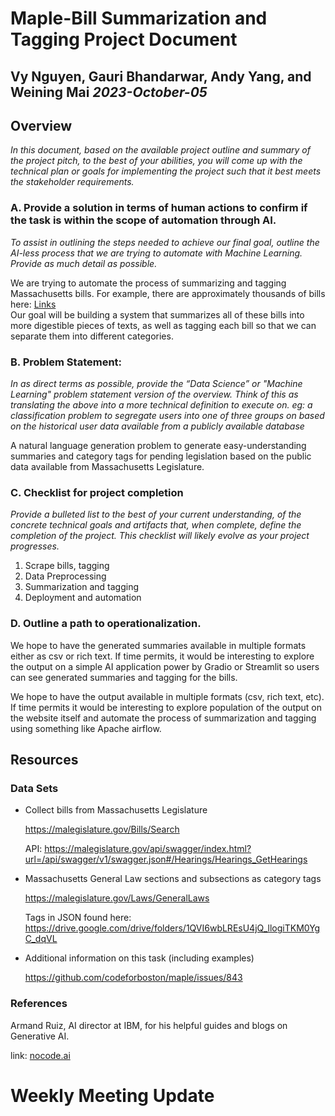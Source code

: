 # Maple-Bill Summarization and Tagging Project Document

## Vy Nguyen, Gauri Bhandarwar, Andy Yang, and Weining Mai *2023-October-05*

## Overview

*In this document, based on the available project outline and summary of the project pitch, to the best of your abilities, you will come up with the technical plan or goals for implementing the project such that it best meets the stakeholder requirements.*

### A. Provide a solution in terms of human actions to confirm if the task is within the scope of automation through AI.

*To assist in outlining the steps needed to achieve our final goal, outline the AI-less process that we are trying to automate with Machine Learning. Provide as much detail as possible.*

We are trying to automate the process of summarizing and tagging Massachusetts bills. For example, there are approximately thousands of bills here: [Links](https://malegislature.gov/Bills/Search)\
Our goal will be building a system that summarizes all of these bills into more digestible pieces of texts, as well as tagging each bill so that we can separate them into different categories.

### B. Problem Statement:

*In as direct terms as possible, provide the “Data Science” or "Machine Learning" problem statement version of the overview. Think of this as translating the above into a more technical definition to execute on. eg: a classification problem to segregate users into one of three groups on based on the historical user data available from a publicly available database*

A natural language generation problem to generate easy-understanding summaries and category tags for pending legislation based on the public data available from Massachusetts Legislature.

### C. Checklist for project completion

*Provide a bulleted list to the best of your current understanding, of the concrete technical goals and artifacts that, when complete, define the completion of the project. This checklist will likely evolve as your project progresses.*

1. Scrape bills, tagging
2. Data Preprocessing
3. Summarization and tagging
4. Deployment and automation

### D. Outline a path to operationalization.

We hope to have the generated summaries available in multiple formats either as csv or rich text. If time permits, it would be interesting to explore the output on a simple AI application power by Gradio or Streamlit so users can see generated summaries and tagging for the bills.

We hope to have the output available in multiple formats (csv, rich text, etc). If time permits it would be interesting to explore population of the output on the website itself and automate the process of summarization and tagging using something like Apache airflow.

## Resources

### Data Sets

- Collect bills from Massachusetts Legislature
    
    https://malegislature.gov/Bills/Search
    
    API: https://malegislature.gov/api/swagger/index.html?url=/api/swagger/v1/swagger.json#/Hearings/Hearings_GetHearings
    
- Massachusetts General Law sections and subsections as category tags
    
    https://malegislature.gov/Laws/GeneralLaws
    
    Tags in JSON found here: https://drive.google.com/drive/folders/1QVI6wbLREsU4jQ_llogiTKM0YgC_dqVL
    
- Additional information on this task (including examples)
    
    https://github.com/codeforboston/maple/issues/843
    

### References

Armand Ruiz, AI director at IBM, for his helpful guides and blogs on Generative AI.

link: [nocode.ai](http://nocode.ai)

# Weekly Meeting Update
